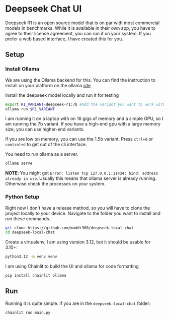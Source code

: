 # Deepseek Chat UI

Deepseek R1 is an open source model that is on par with most commercial models in benchmarks. While it is available in their own app, you have to agree to their license agreement, you can run it on your system. If you prefer a web based interface, I have created this for you.

## Setup

### Install Ollama

We are using the Ollama backend for this. You can find the instruction to install on your platform on the ollama [site](https://ollama.com/download)

Install the deepseek model locally and run it for testing


```bash
export R1_VARIANT=deepseek-r1:7b #add the variant you want to work with on locally.
ollama run $R1_VARIANT
```
I am running it on a laptop with on 16 gigs of memory and a simple GPU, so I am running the 7b variant. If you have a high-end gpu with a large memory size, you can use higher-end variants. 

If you are low on memory, you can use the 1.5b variant. Press `ctrl+d` or `control+d` to get out of the cli interface.


You need to run ollama as a server.

```bash
ollama serve
```

**NOTE**: You might get `Error: listen tcp 127.0.0.1:11434: bind: address already in use`. Usually this means that ollama server is already running. Otherwise check the processes on your system.

### Python Setup
Right now I don't have a release method, so you will have to clone the project locally to your device. Navigate to the folder you want to install and run these commands.

```bash
git clone https://github.com/muddi900/deepseek-local-chat
cd deepseek-local-chat
```

Create a virtualenv, I am using version 3.12, but it should be usable for 3.10+:

```bash
python3.12 -m venv venv
```

I am using Chainlit to build the UI and ollama for code formatting

```bash
pip install chainlit ollama
```

## Run

Running it is quite simple. If you are in the `deepseek-local-chat` folder:

```bash
chainlit run main.py   
```

